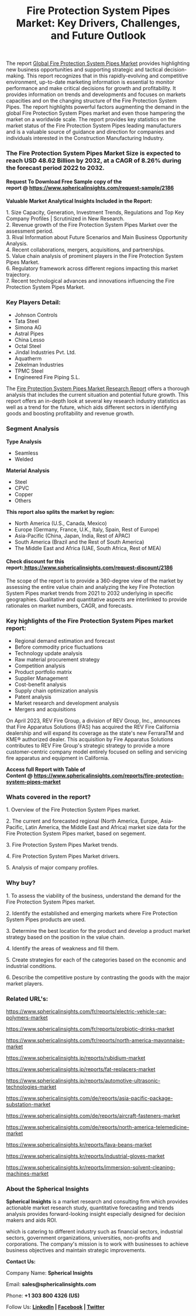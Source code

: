 <h1 style="text-align: center;">Fire Protection System Pipes Market: Key Drivers, Challenges, and Future Outlook</h1>
<p>&nbsp;</p>
<p>The report&nbsp;<a href="https://www.sphericalinsights.com/reports/fire-protection-system-pipes-market" target="_blank" rel="noopener noreferrer">Global Fire Protection System Pipes Market</a>&nbsp;provides highlighting new business opportunities and supporting strategic and tactical decision-making. This report recognizes that in this rapidly-evolving and competitive environment, up-to-date marketing information is essential to monitor performance and make critical decisions for growth and profitability. It provides information on trends and developments and focuses on markets capacities and on the changing structure of the Fire Protection System Pipes. The report highlights powerful factors augmenting the demand in the global Fire Protection System Pipes market and even those hampering the market on a worldwide scale. The report provides key statistics on the market status of the Fire Protection System Pipes leading manufacturers and is a valuable source of guidance and direction for companies and individuals interested in the Construction Manufacturing Industry.</p>
<h3>The Fire Protection System Pipes Market Size is expected to reach USD 48.62 Billion by 2032, at a CAGR of 8.26% during the forecast period 2022 to 2032.</h3>
<h4>Request To Download Free Sample copy of the report&nbsp;@&nbsp;<a href="https://www.sphericalinsights.com/request-sample/2186" target="_blank" rel="noopener noreferrer">https://www.sphericalinsights.com/request-sample/2186</a></h4>
<p><strong>Valuable Market Analytical Insights Included in the Report:</strong></p>
<p>1. Size Capacity, Generation, Investment Trends, Regulations and Top Key Company Profiles | Scrutinized in New Research.<br />2. Revenue growth of the Fire Protection System Pipes Market over the assessment period.<br />3. Rival Information about Future Scenarios and Main Business Opportunity Analysis.<br />4. Recent collaborations, mergers, acquisitions, and partnerships.<br />5. Value chain analysis of prominent players in the Fire Protection System Pipes Market.<br />6. Regulatory framework across different regions impacting this market trajectory.<br />7. Recent technological advances and innovations influencing the Fire Protection System Pipes Market.</p>
<h3><strong>Key Players Detail:</strong></h3>
<ul>
<li>Johnson Controls</li>
<li>Tata Steel</li>
<li>Simona AG</li>
<li>Astral Pipes</li>
<li>China Lesso</li>
<li>Octal Steel</li>
<li>Jindal Industries Pvt. Ltd.</li>
<li>Aquatherm</li>
<li>Zekelman Industries</li>
<li>TPMC Steel</li>
<li>Engineered Fire Piping S.L.</li>
</ul>
<p>The&nbsp;<a href="https://www.sphericalinsights.com/reports/fire-protection-system-pipes-market" target="_blank" rel="noopener noreferrer">Fire Protection System Pipes Market Research Report</a>&nbsp;offers a thorough analysis that includes the current situation and potential future growth. This report offers an in-depth look at several key research industry statistics as well as a trend for the future, which aids different sectors in identifying goods and boosting profitability and revenue growth.</p>
<h3><strong>Segment Analysis</strong></h3>
<p><strong>Type Analysis</strong></p>
<ul>
<li>Seamless</li>
<li>Welded</li>
</ul>
<p><strong>Material Analysis</strong></p>
<ul>
<li>Steel</li>
<li>CPVC</li>
<li>Copper</li>
<li>Others</li>
</ul>
<p><strong>This report also splits the market by region:</strong></p>
<ul>
<li>North America (U.S., Canada, Mexico)&nbsp;</li>
<li>Europe (Germany, France, U.K., Italy, Spain, Rest of Europe)</li>
<li>Asia-Pacific (China, Japan, India, Rest of APAC)</li>
<li>South America (Brazil and the Rest of South America)&nbsp;</li>
<li>The Middle East and Africa (UAE, South Africa, Rest of MEA)</li>
</ul>
<h4>Check discount for this report:<a href="https://www.sphericalinsights.com/request-discount/2186" target="_blank" rel="noopener noreferrer">&nbsp;https://www.sphericalinsights.com/request-discount/2186</a></h4>
<p>The scope of the report is to provide a 360-degree view of the market by assessing the entire value chain and analyzing the key Fire Protection System Pipes market trends from 2021 to 2032 underlying in specific geographies. Qualitative and quantitative aspects are interlinked to provide rationales on market numbers, CAGR, and forecasts.</p>
<h3><strong>Key highlights of the Fire Protection System Pipes market report:</strong></h3>
<ul>
<li>Regional demand estimation and forecast</li>
<li>Before commodity price fluctuations</li>
<li>Technology update analysis</li>
<li>Raw material procurement strategy</li>
<li>Competition analysis</li>
<li>Product portfolio matrix</li>
<li>Supplier Management</li>
<li>Cost-benefit analysis</li>
<li>Supply chain optimization analysis</li>
<li>Patent analysis</li>
<li>Market research and development analysis</li>
<li>Mergers and acquisitions</li>
</ul>
<p>On April 2023, REV Fire Group, a division of REV Group, Inc., announces that Fire Apparatus Solutions (FAS) has acquired the REV Fire California dealership and will expand its coverage as the state's new FerraraTM and KME&reg; authorized dealer. This acquisition by Fire Apparatus Solutions contributes to REV Fire Group's strategic strategy to provide a more customer-centric company model entirely focused on selling and servicing fire apparatus and equipment in California.</p>
<p><strong>Access full Report with Table of Content&nbsp;@&nbsp;<a href="https://www.sphericalinsights.com/reports/fire-protection-system-pipes-market" target="_blank" rel="noopener noreferrer">https://www.sphericalinsights.com/reports/fire-protection-system-pipes-market</a></strong></p>
<h3><strong>Whats covered in the report?</strong></h3>
<p>1. Overview of the Fire Protection System Pipes market.</p>
<p>2. The current and forecasted regional (North America, Europe, Asia-Pacific, Latin America, the Middle East and Africa) market size data for the Fire Protection System Pipes market, based on segement.</p>
<p>3. Fire Protection System Pipes Market trends.</p>
<p>4. Fire Protection System Pipes Market drivers.</p>
<p>5. Analysis of major company profiles.</p>
<h3><strong>Why buy?</strong></h3>
<p>1. To assess the viability of the business, understand the demand for the Fire Protection System Pipes market.</p>
<p>2. Identify the established and emerging markets where Fire Protection System Pipes products are used.</p>
<p>3. Determine the best location for the product and develop a product market strategy based on the position in the value chain.</p>
<p>4. Identify the areas of weakness and fill them.</p>
<p>5. Create strategies for each of the categories based on the economic and industrial conditions.</p>
<p>6. Describe the competitive posture by contrasting the goods with the major market players.</p>
<h3><strong>Related URL's:</strong></h3>
<p><span data-sheets-root="1"><a href="https://www.sphericalinsights.com/fr/reports/electric-vehicle-car-polymers-market" rel="nofollow">https://www.sphericalinsights.com/fr/reports/electric-vehicle-car-polymers-market</a>&nbsp;</span></p>
<p><span data-sheets-root="1"><a href="https://www.sphericalinsights.com/fr/reports/probiotic-drinks-market" rel="nofollow">https://www.sphericalinsights.com/fr/reports/probiotic-drinks-market</a>&nbsp;</span></p>
<p><span data-sheets-root="1"><a href="https://www.sphericalinsights.com/fr/reports/north-america-mayonnaise-market" rel="nofollow">https://www.sphericalinsights.com/fr/reports/north-america-mayonnaise-market</a>&nbsp;</span></p>
<p><span data-sheets-root="1"><a href="https://www.sphericalinsights.jp/reports/rubidium-market" rel="nofollow">https://www.sphericalinsights.jp/reports/rubidium-market</a>&nbsp;</span></p>
<p><span data-sheets-root="1"><span data-sheets-root="1"><a href="https://www.sphericalinsights.jp/reports/fat-replacers-market" rel="nofollow">https://www.sphericalinsights.jp/reports/fat-replacers-market</a>&nbsp;&nbsp;</span></span></p>
<p><span data-sheets-root="1"><a href="https://www.sphericalinsights.jp/reports/automotive-ultrasonic-technologies-market" rel="nofollow">https://www.sphericalinsights.jp/reports/automotive-ultrasonic-technologies-market</a>&nbsp;</span></p>
<p><span data-sheets-root="1"><a class="in-cell-link" href="https://www.sphericalinsights.com/de/reports/asia-pacific-package-substation-market" target="_blank" rel="noopener noreferrer">https://www.sphericalinsights.com/de/reports/asia-pacific-package-substation-market</a></span></p>
<p><span data-sheets-root="1"><a class="in-cell-link" href="https://www.sphericalinsights.com/de/reports/aircraft-fasteners-market" target="_blank" rel="noopener noreferrer">https://www.sphericalinsights.com/de/reports/aircraft-fasteners-market</a></span></p>
<p><span data-sheets-root="1"><a class="in-cell-link" href="https://www.sphericalinsights.com/de/reports/north-america-telemedicine-market" target="_blank" rel="noopener noreferrer">https://www.sphericalinsights.com/de/reports/north-america-telemedicine-market</a></span></p>
<p><span data-sheets-root="1"><a href="https://www.sphericalinsights.kr/reports/fava-beans-market" rel="nofollow">https://www.sphericalinsights.kr/reports/fava-beans-market</a>&nbsp;</span></p>
<p><span data-sheets-root="1"><a href="https://www.sphericalinsights.kr/reports/industrial-gloves-market" rel="nofollow">https://www.sphericalinsights.kr/reports/industrial-gloves-market</a>&nbsp;</span></p>
<p><span data-sheets-root="1"><a href="https://www.sphericalinsights.kr/reports/immersion-solvent-cleaning-machines-market" rel="nofollow">https://www.sphericalinsights.kr/reports/immersion-solvent-cleaning-machines-market</a>&nbsp;</span></p>
<h3><strong>About the Spherical Insights</strong></h3>
<p><strong>Spherical Insights</strong>&nbsp;is a market research and consulting firm which provides actionable market research study, quantitative forecasting and trends analysis provides forward-looking insight especially designed for decision makers and aids ROI.</p>
<p>which is catering to different industry such as financial sectors, industrial sectors, government organizations, universities, non-profits and corporations. The company's mission is to work with businesses to achieve business objectives and maintain strategic improvements.</p>
<p><strong>Contact Us:</strong></p>
<p>Company Name:&nbsp;<strong>Spherical Insights</strong></p>
<p>Email:&nbsp;<strong>sales@sphericalinsights.com</strong></p>
<p>Phone:&nbsp;<strong>+1 303 800 4326 (US)</strong></p>
<p>Follow Us:&nbsp;<strong><a href="https://www.linkedin.com/company/spherical-insight/" rel="nofollow"><u>LinkedIn</u></a>&nbsp;|&nbsp;<a href="https://www.facebook.com/sphericalinsights22" rel="nofollow"><u>Facebook</u></a>&nbsp;|&nbsp;<a href="https://twitter.com/SInsights_US" rel="nofollow"><u>Twitter</u></a></strong></p>
